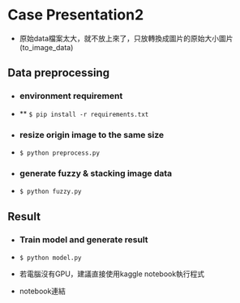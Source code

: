 # Case Presentation2

* 原始data檔案太大，就不放上來了，只放轉換成圖片的原始大小圖片(to_image_data)

## Data preprocessing 

* ### environment requirement
* ** `$ pip install -r requirements.txt`

* ### resize origin image to the same size
* `$ python preprocess.py`

* ### generate fuzzy & stacking image data
* `$ python fuzzy.py`

## Result
* ### Train model and generate result
* `$ python model.py`


* 若電腦沒有GPU，建議直接使用kaggle notebook執行程式

* notebook連結
